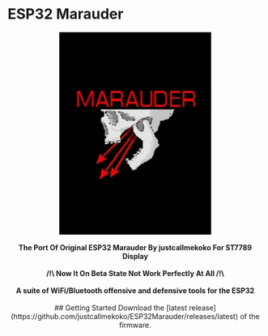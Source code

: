 # ESP32 Marauder
<p align="center"><img alt="Marauder logo" src="https://github.com/justcallmekoko/ESP32Marauder/blob/master/pictures/marauder3L.jpg?raw=true" width="300"></p>
<p align="center">
  <b>The Port Of Original ESP32 Marauder By justcallmekoko For ST7789 Display</b>
  <br><br>
  <b>/!\ Now It On Beta State Not Work Perfectly At All /!\</b>
  <br><br>
  <b>A suite of WiFi/Bluetooth offensive and defensive tools for the ESP32</b>
  <br><br>
## Getting Started
Download the [latest release](https://github.com/justcallmekoko/ESP32Marauder/releases/latest) of the firmware.  
